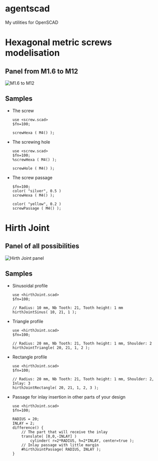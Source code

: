 # agentscad
My utilities for OpenSCAD

# Hexagonal metric screws modelisation

## Panel from M1.6 to M12

![M1.6 to M12](https://github.com/GillesBouissac/agentscad/blob/master/img/M1_6-M12_hexa.png)

## Samples

* The screw

    ```
    use <screw.scad>
    $fn=100;

    screwHexa ( M4() );
    ```

* The screwing hole

    ```
    use <screw.scad>
    $fn=100;
    %screwHexa ( M4() );

    screwHole ( M4() );
    ```

* The screw passage

    ```
    $fn=100;
    color( "silver", 0.5 )
    screwHexa ( M4() );

    color( "yellow", 0.2 )
    screwPassage ( M4() );
    ```

# Hirth Joint

## Panel of all possibilities

![Hirth Joint panel](https://github.com/GillesBouissac/agentscad/blob/master/img/hirthJoint.png)

## Samples

* Sinusoidal profile

    ```
    use <hirthJoint.scad>
    $fn=100;

    // Radius: 10 mm, Nb Tooth: 21, Tooth height: 1 mm
    hirthJointSinus( 10, 21, 1 );
    ```

* Triangle profile

    ```
    use <hirthJoint.scad>
    $fn=100;

    // Radius: 20 mm, Nb Tooth: 21, Tooth height: 1 mm, Shoulder: 2
    hirthJointTriangle( 20, 21, 1, 2 );
    ```

* Rectangle profile

    ```
    use <hirthJoint.scad>
    $fn=100;

    // Radius: 20 mm, Nb Tooth: 21, Tooth height: 1 mm, Shoulder: 2, Inlay: 3
    hirthJointRectangle( 20, 21, 1, 2, 3 );
    ```

* Passage for inlay insertion in other parts of your design

    ```
    use <hirthJoint.scad>
    $fn=100;

    RADIUS = 20;
    INLAY = 2;
    difference() {
        // The part that will receive the inlay
        translate( [0,0,-INLAY] )
            cylinder( r=2*RADIUS, h=2*INLAY, center=true );
        // Inlay passage with little margin
        #hirthJointPassage( RADIUS, INLAY );
    }
    ```



